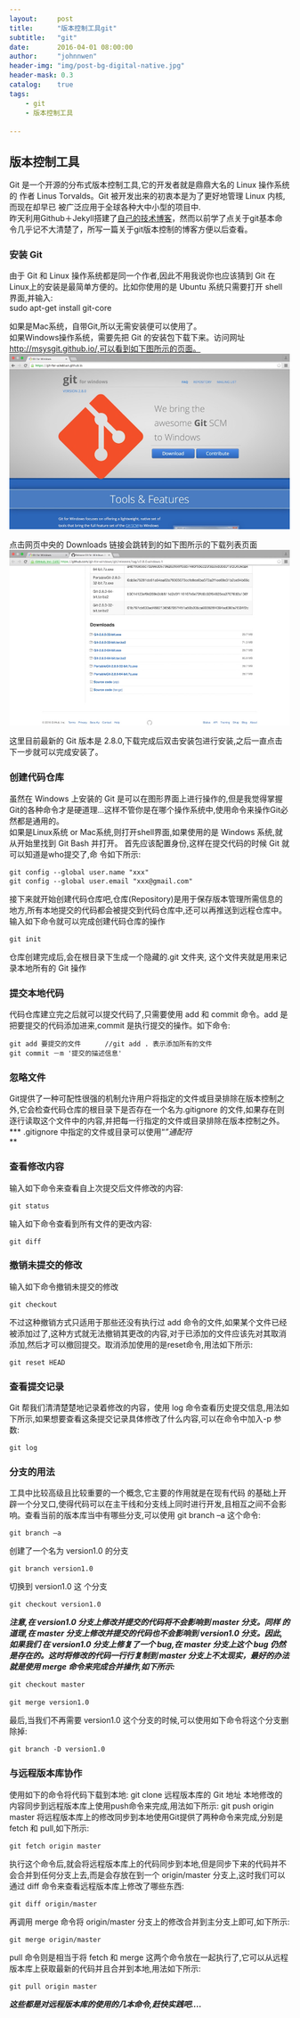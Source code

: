 ```yaml
---
layout:     post
title:      "版本控制工具git"
subtitle:   "git"
date:       2016-04-01 08:00:00
author:     "johnnwen"
header-img: "img/post-bg-digital-native.jpg"
header-mask: 0.3
catalog:    true
tags:
    - git
    - 版本控制工具
    
---
```

## 版本控制工具
Git 是一个开源的分布式版本控制工具,它的开发者就是鼎鼎大名的 Linux 操作系统的 作者 Linus Torvalds。Git 被开发出来的初衷本是为了更好地管理 Linux 内核,而现在却早已 被广泛应用于全球各种大中小型的项目中.<br>
昨天利用Github＋Jekyll搭建了[自己的技术博客](wangyouwen.cn)，然而以前学了点关于git基本命令几乎记不大清楚了，所写一篇关于git版本控制的博客方便以后查看。<br>

### 安装 Git

由于 Git 和 Linux 操作系统都是同一个作者,因此不用我说你也应该猜到 Git 在 Linux上的安装是最简单方便的。比如你使用的是 Ubuntu 系统只需要打开 shell 界面,并输入:<br>
	sudo apt-get install git-core

如果是Mac系统，自带Git,所以无需安装便可以使用了。<br>
如果Windows操作系统，需要先把 Git 的安装包下载下来。访问网址 http://msysgit.github.io/,可以看到如下图所示的页面。<br>
![gitdownload](/img/gitdownload.jpg)

点击网页中央的 Downloads 链接会跳转到的如下图所示的下载列表页面<br>
![gitdownload](/img/gitdownlist.jpg)

这里目前最新的 Git 版本是 2.8.0,下载完成后双击安装包进行安装,之后一直点击下一步就可以完成安装了。<br>

### 创建代码仓库

虽然在 Windows 上安装的 Git 是可以在图形界面上进行操作的,但是我觉得掌握Git的各种命令才是硬道理...这样不管你是在哪个操作系统中,使用命令来操作Git必然都是通用的。<br>
如果是Linux系统 or Mac系统,则打开shell界面,如果使用的是 Windows 系统,就从开始里找到 Git Bash 并打开。
首先应该配置身份,这样在提交代码的时候 Git 就可以知道是who提交了,命 令如下所示:

	git config --global user.name "xxx"
    git config --global user.email "xxx@gmail.com"

    
接下来就开始创建代码仓库吧,仓库(Repository)是用于保存版本管理所需信息的地方,所有本地提交的代码都会被提交到代码仓库中,还可以再推送到远程仓库中。<br>
输入如下命令就可以完成创建代码仓库的操作

	git init

仓库创建完成后,会在根目录下生成一个隐藏的.git 文件夹, 这个文件夹就是用来记录本地所有的 Git 操作<br>

### 提交本地代码

代码仓库建立完之后就可以提交代码了,只需要使用 add 和 commit 命令。add 是把要提交的代码添加进来,commit 是执行提交的操作。如下命令: 
  
	git add 要提交的文件      //git add . 表示添加所有的文件
	git commit －m '提交的描述信息'
	

### 忽略文件

Git提供了一种可配性很强的机制允许用户将指定的文件或目录排除在版本控制之外,它会检查代码仓库的根目录下是否存在一个名为.gitignore 的文件,如果存在则逐行读取这个文件中的内容,并把每一行指定的文件或目录排除在版本控制之外。<br>
*** .gitignore 中指定的文件或目录可以使用“*”通配符<br>***

### 查看修改内容

输入如下命令来查看自上次提交后文件修改的内容:

	git status



输入如下命令查看到所有文件的更改内容:

	git diff

### 撤销未提交的修改

输入如下命令撤销未提交的修改

	git checkout 

不过这种撤销方式只适用于那些还没有执行过 add 命令的文件,如果某个文件已经被添加过了,这种方式就无法撤销其更改的内容,对于已添加的文件应该先对其取消添加,然后才可以撤回提交。取消添加使用的是reset命令,用法如下所示:

	git reset HEAD

### 查看提交记录

Git 帮我们清清楚楚地记录着修改的内容，使用 log 命令查看历史提交信息,用法如下所示,如果想要查看这条提交记录具体修改了什么内容,可以在命令中加入-p 参数:

	git log

### 分支的用法

工具中比较高级且比较重要的一个概念,它主要的作用就是在现有代码 的基础上开辟一个分叉口,使得代码可以在主干线和分支线上同时进行开发,且相互之间不会影响。查看当前的版本库当中有哪些分支,可以使用 git branch –a 这个命令:<br>

	git branch –a 

创建了一个名为 version1.0 的分支

	git branch version1.0

切换到 version1.0 这 个分支

	git checkout version1.0


***注意,在 version1.0 分支上修改并提交的代码将不会影响到 master 分支。同样 的道理,在 master 分支上修改并提交的代码也不会影响到 version1.0 分支。因此,如果我们 在 version1.0 分支上修复了一个 bug,在 master 分支上这个 bug 仍然是存在的。这时将修改的代码一行行复制到 master 分支上不太现实，最好的办法就是使用 merge 命令来完成合并操作,如下所示:***

 	git checkout master

	git merge version1.0

最后,当我们不再需要 version1.0 这个分支的时候,可以使用如下命令将这个分支删除掉:

	git branch -D version1.0
	
### 与远程版本库协作

使用如下的命令将代码下载到本地:
	git clone 远程版本库的 Git 地址
本地修改的内容同步到远程版本库上使用push命令来完成,用法如下所示:
	git push origin master
将远程版本库上的修改同步到本地使用Git提供了两种命令来完成,分别是 fetch 和 pull,如下所示:

	git fetch origin master

执行这个命令后,就会将远程版本库上的代码同步到本地,但是同步下来的代码并不会合并到任何分支上去,而是会存放在到一个 origin/master 分支上,这时我们可以通过 diff 命令来查看远程版本库上修改了哪些东西:

	git diff origin/master

再调用 merge 命令将 origin/master 分支上的修改合并到主分支上即可,如下所示: 

	git merge origin/master

pull 命令则是相当于将 fetch 和 merge 这两个命令放在一起执行了,它可以从远程版本库上获取最新的代码并且合并到本地,用法如下所示:

	git pull origin master


***这些都是对远程版本库的使用的几本命令,赶快实践吧....***



















